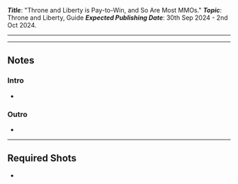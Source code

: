 ***Title***: "Throne and Liberty is Pay-to-Win, and So Are Most MMOs."
***Topic***: Throne and Liberty, Guide
***Expected Publishing Date***: 30th Sep 2024 - 2nd Oct 2024.

----



-----
## Notes

### Intro
- 

### Outro
- 


---
## Required Shots
- 